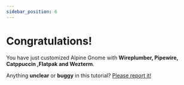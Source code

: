 ```yaml
---
sidebar_position: 6
---
```


# Congratulations!

You have just customized Alpine Gnome with **Wireplumber, Pipewire, Catppuccin ,Flatpak and Wezterm**.

Anything **unclear** or **buggy** in this tutorial? [Please report it!](https://github.com/cassiofb-dev/cassio-souza)

